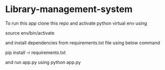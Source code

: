 # Library-management-system

To run this app clone this repo and activate python virtual env using

source env/bin/activate

and install dependencies from requirements.txt file using below command

pip install -r requirements.txt

and run app.py using python app.py

